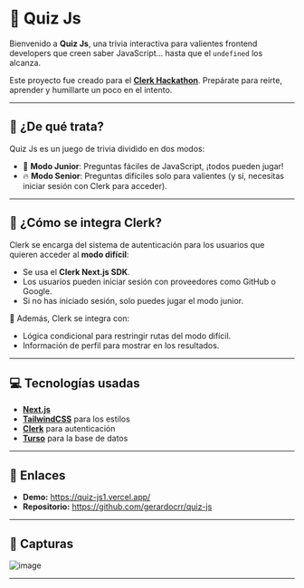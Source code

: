 # 🧠 Quiz Js

Bienvenido a **Quiz Js**, una trivia interactiva para valientes frontend developers que creen saber JavaScript... hasta que el `undefined` los alcanza.

Este proyecto fue creado para el [**Clerk Hackathon**](https://github.com/midudev/hackaton-clerk-2025). Prepárate para reírte, aprender y humillarte un poco en el intento.

---

## 🚀 ¿De qué trata?

Quiz Js es un juego de trivia dividido en dos modos:

- 👶 **Modo Junior**: Preguntas fáciles de JavaScript, ¡todos pueden jugar!
- 🔥 **Modo Senior**: Preguntas difíciles solo para valientes (y sí, necesitas iniciar sesión con Clerk para acceder).

---

## 🔐 ¿Cómo se integra Clerk?

Clerk se encarga del sistema de autenticación para los usuarios que quieren acceder al **modo difícil**:

- Se usa el **Clerk Next.js SDK**.
- Los usuarios pueden iniciar sesión con proveedores como GitHub o Google.
- Si no has iniciado sesión, solo puedes jugar el modo junior.

🧪 Además, Clerk se integra con:
- Lógica condicional para restringir rutas del modo difícil.
- Información de perfil para mostrar en los resultados.

---

## 💻 Tecnologías usadas

- [**Next.js**](https://nextjs.org/)
- [**TailwindCSS**](https://tailwindcss.com/) para los estilos
- [**Clerk**](https://clerk.com/) para autenticación
- [**Turso**](https://turso.tech/) para la base de datos

---

## 🔗 Enlaces

- **Demo:** https://quiz-js1.vercel.app/
- **Repositorio:** https://github.com/gerardocrr/quiz-js

---

## 📸 Capturas

![image](https://github.com/user-attachments/assets/81cd090d-e3e8-4f28-9395-ec74b6021d14)

---
